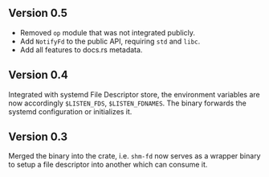 ## Version 0.5

- Removed `op` module that was not integrated publicly.
- Add `NotifyFd` to the public API, requiring `std` and `libc`.
- Add all features to docs.rs metadata.

## Version 0.4

Integrated with systemd File Descriptor store, the environment variables are
now accordingly `$LISTEN_FDS`, `$LISTEN_FDNAMES`. The binary forwards the
systemd configuration or initializes it.

## Version 0.3

Merged the binary into the crate, i.e. `shm-fd` now serves as a wrapper binary
to setup a file descriptor into another which can consume it.
